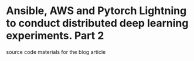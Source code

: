# Ansible, AWS and Pytorch Lightning to conduct distributed deep learning experiments. Part 2

source code materials for the blog article
